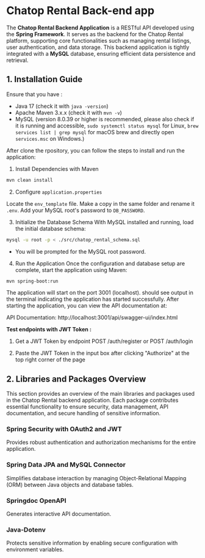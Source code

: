 # Chatop Rental Back-end app

The **Chatop Rental Backend Application** is a RESTful API developed using the **Spring Framework**. It serves as the backend for the Chatop Rental platform, supporting core functionalities such as managing rental listings, user authentication, and data storage. This backend application is tightly integrated with a **MySQL** database, ensuring efficient data persistence and retrieval.

## 1. Installation Guide

Ensure that you have :
- Java 17 (check it with `java -version`)
- Apache Maven 3.x.x (check it with `mvn -v`)
- MySQL (version 8.0.39 or higher is recommended, please also check if it is running and accessible, `sudo systemctl status mysql` for Linux, `brew services list | grep mysql` for macOS brew and directly open `services.msc` on Windows.)

After clone the rpository, you can follow the steps to install and run the application:
1. Install Dependencies with Maven
```bash
mvn clean install
```

2. Configure `application.properties`

Locate the `env_template` file. Make a copy in the same folder and rename it `.env`. Add your MySQL root's password to `DB_PASSWORD`.

3. Initialize the Database Schema
With MySQL installed and running, load the initial database schema:
```bash
mysql -u root -p < ./src/chatop_rental_schema.sql
```
- You will be prompted for the MySQL root password.

4. Run the Application
Once the configuration and database setup are complete, start the application using Maven:
```bash
mvn spring-boot:run
```
The application will start on the port 3001 (localhost). should see output in the terminal indicating the application has started successfully.
After starting the application, you can view the API documentation at:

API Documentation: http://localhost:3001/api/swagger-ui/index.html

**Test endpoints with JWT Token :**

1. Get a JWT Token by endpoint POST /auth/register or POST /auth/login

2. Paste the JWT Token in the input box after clicking "Authorize" at the top right corner of the page

## 2. Libraries and Packages Overview
This section provides an overview of the main libraries and packages used in the Chatop Rental backend application. Each package contributes essential functionality to ensure security, data management, API documentation, and secure handling of sensitive information.

### Spring Security with OAuth2 and JWT
Provides robust authentication and authorization mechanisms for the entire application.

### Spring Data JPA and MySQL Connector
Simplifies database interaction by managing Object-Relational Mapping (ORM) between Java objects and database tables.

### Springdoc OpenAPI
Generates interactive API documentation.

### Java-Dotenv
Protects sensitive information by enabling secure configuration with environment variables.
